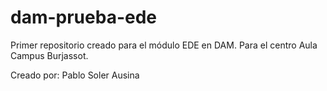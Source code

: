 # dam-prueba-ede
Primer repositorio creado para el módulo EDE en DAM. Para el centro Aula Campus Burjassot.

Creado por: Pablo Soler Ausina